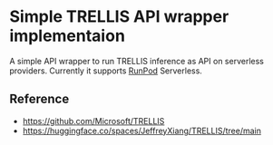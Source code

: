Simple TRELLIS API wrapper implementaion
========================================

A simple API wrapper to run TRELLIS inference as API on serverless providers.
Currently it supports [RunPod](https://www.runpod.io/) Serverless.


Reference
---------

- <https://github.com/Microsoft/TRELLIS>
- <https://huggingface.co/spaces/JeffreyXiang/TRELLIS/tree/main>

